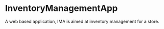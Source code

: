 # InventoryManagementApp
A web based application, IMA is aimed at inventory management for a store.
